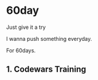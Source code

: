 # 60day

Just give it a try

I wanna push something everyday.

For 60days.

## 1. Codewars Training
